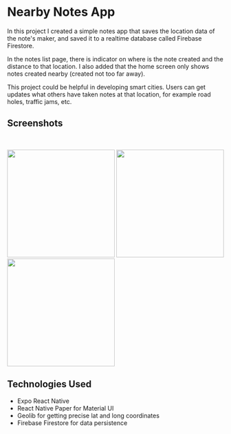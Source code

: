 # Nearby Notes App

In this project I created a simple notes app that saves the location data of the note's maker, and saved it to a realtime database called Firebase Firestore.

In the notes list page, there is indicator on where is the note created and the distance to that location. I also added that the home screen only shows notes created nearby (created not too far away).

This project could be helpful in developing smart cities. Users can get updates what others have taken notes at that location, for example road holes, traffic jams, etc.

## Screenshots
<br>
<p>
<img src=https://user-images.githubusercontent.com/74503671/187009050-53bcae87-5006-4834-a116-7a57cadb2c90.png width=250 />
<img src=https://user-images.githubusercontent.com/74503671/187009056-faadb345-0723-4a7f-b950-d4ba66138cbd.png width=250 />
<img src=https://user-images.githubusercontent.com/74503671/187009060-853485a6-0f19-44dd-86cc-4e1f17b41d1e.png width=250 />
</p>

## Technologies Used
- Expo React Native
- React Native Paper for Material UI
- Geolib for getting precise lat and long coordinates
- Firebase Firestore for data persistence
